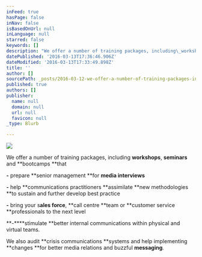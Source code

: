 ```yaml
---
inFeed: true
hasPage: false
inNav: false
isBasedOnUrl: null
inLanguage: null
starred: false
keywords: []
description: "We offer a number of training packages, including\_workshops,\_seminars\_and\_bootcamps that"
datePublished: '2016-03-13T17:36:46.906Z'
dateModified: '2016-03-13T17:33:49.898Z'
title: ''
author: []
sourcePath: _posts/2016-03-12-we-offer-a-number-of-training-packages-including-workshops.md
published: true
authors: []
publisher:
  name: null
  domain: null
  url: null
  favicon: null
_type: Blurb

---
```

![](https://the-grid-user-content.s3-us-west-2.amazonaws.com/397b2808-9f91-47b3-8abb-0b8c67473c93.jpg)

We offer a number of training packages, including **workshops**, **seminars** and **bootcamps **that

**-** prepare **senior management **for **media interviews**

**-** help **communications practitioners **assimilate **new methodologies **to sustain and further develop best practice

**-** bring your s**ales force**, **call centre **team or **customer service **professionals to the next level

**-****stimulate **better internal communications within physical and virtual teams.  

We also audit **crisis communications **systems and help implementing **changes **for better media relations and buzzful **messaging**.